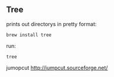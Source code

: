 
Tree
-----
prints out directorys in pretty format:
```
brew install tree
```
run:
```
tree
```

jumopcut
http://jumpcut.sourceforge.net/


